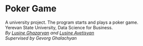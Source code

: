# Poker Game
A university project. The program starts and plays a poker game. <br />
Yerevan State University, Data Science for Business. <br />
*By <a href="https://github.com/Lusine5">Lusine Ghazaryan</a> and <a href="https://github.com/lousine">Lusine Avetisyan</a>* <br />
*Supervised by Gevorg Ghalachyan*
